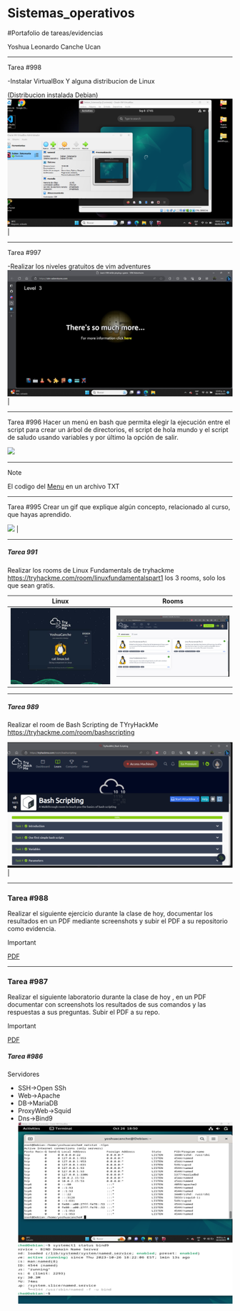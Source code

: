 # Sistemas_operativos
#Portafolio de tareas/evidencias

Yoshua Leonardo Canche Ucan
___________________________
Tarea #998

-Instalar VirtualBox Y alguna distribucion de Linux

(Distribucion instalada Debian)
<a href="https://github.com/YoshuaCanche/Sistemas_operativos/blob/main/Debian.png" target="_blank"> <img src="/Debian.png"/></a>  |
_____________________________________________
Tarea #997

-Realizar los niveles gratuitos de vim adventures
<a href="https://github.com/YoshuaCanche/Sistemas_operativos/blob/main/VIM%20ADVENTURES.jpeg" target="_blank"> <img src="/VIM%20ADVENTURES.jpeg"/></a>  |
__________________________________________
Tarea #996
 Hacer un menú en bash que permita elegir la ejecución entre el script para crear un árbol de directorios, el script de hola mundo y el script de saludo usando variables y por último la opción de salir.

<a href="https://asciinema.org/a/tvlTVoWTlZTZmN3MQJiBHI2N1" target="_blank"><img src="https://asciinema.org/a/tvlTVoWTlZTZmN3MQJiBHI2N1.svg" /></a>
______________________________________
> [!NOTE]
> El codigo del
> <a href="https://github.com/YoshuaCanche/Sistemas_operativos/blob/main/menu..txt" target="_blank">Menu</a> en un archivo TXT
> 
__________________________________________________________
Tarea #995 Crear un gif que explique algún concepto, relacionado al curso, que hayas aprendido. 

<a href="https://github.com/YoshuaCanche/Sistemas_operativos/blob/main/Debian.pnghttps://github.com/YoshuaCanche/Sistemas_operativos/blob/main/Gif%20concepto.gif)https://github.com/YoshuaCanche/Sistemas_operativos/blob/main/Gif%20concepto.gif" target="_blank"> <img src="/Gif%20concepto.gif"/></a>  |
____________________________
#####  Tarea 991 
Realizar los rooms de Linux Fundamentals de tryhackme https://tryhackme.com/room/linuxfundamentalspart1  los 3 rooms, solo los que sean gratis.

| Linux  | Rooms  | 
|---|---|
| <a href="https://github.com/YoshuaCanche/Sistemas_operativos/blob/main/Linux.jpg" target="_blank"> <img src="/Linux.jpg" width="auto" height="auto"/></a> | <a href="https://github.com/YoshuaCanche/Sistemas_operativos/blob/main/Roomsactividad.png" target="_blank"> <img src="/Roomsactividad.png" width="auto" height="auto"/></a> |  
_______________

#####  Tarea 989 
Realizar el room de Bash Scripting de TYryHackMe https://tryhackme.com/room/bashscripting

<a href="https://github.com/YoshuaCanche/Sistemas_operativos/blob/main/roomtryhackme.png" target="_blank"> <img src="/roomtryhackme.png"/></a>  |

______________________________
### Tarea #988
Realizar el siguiente ejercicio durante la clase de hoy, documentar los resultados en un PDF mediante screenshots y subir el PDF a su repositorio como evidencia.
> [!IMPORTANT]
> <a href="https://github.com/YoshuaCanche/Sistemas_operativos/blob/main/Tarea%20%23988.pdf" target="_blank"> PDF </a>

____________________________________

### Tarea #987 
Realizar el siguiente laboratorio durante la clase de hoy , en un PDF documentar con screenshots los resultados de sus comandos y las respuestas a sus preguntas. Subir el PDF a su repo.
> [!IMPORTANT]
> <a href="https://github.com/YoshuaCanche/Sistemas_operativos/blob/main/Tarea%20%23997.pdf" target="_blank"> PDF </a>

#####  Tarea #986  
 Servidores
  - SSH->Open SSh
  - Web->Apache
  - DB->MariaDB
  - ProxyWeb->Squid
  - Dns->Bind9
<a href="https://github.com/YoshuaCanche/Sistemas_operativos/blob/main/Installacion%20Servidores.png" target="_blank"> <img src="/Installacion%20Servidores.png" width="auto" height="auto"/></a>
<a href="https://github.com/YoshuaCanche/Sistemas_operativos/blob/main/bind9.jpeg" target="_blank"> <img src="/bind9.jpeg" width="auto" height="auto"/></a>



